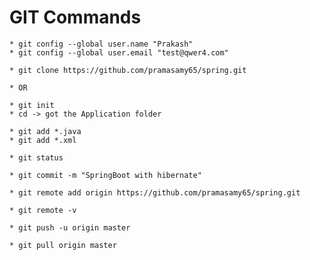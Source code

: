 # GIT Commands

	* git config --global user.name "Prakash"
	* git config --global user.email "test@qwer4.com"
	
	* git clone https://github.com/pramasamy65/spring.git

	* OR
	
	* git init
	* cd -> got the Application folder

	* git add *.java
	* git add *.xml
	
	* git status

	* git commit -m "SpringBoot with hibernate"

	* git remote add origin https://github.com/pramasamy65/spring.git

	* git remote -v

	* git push -u origin master

	* git pull origin master
